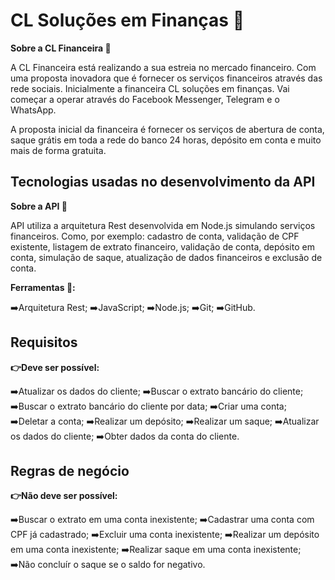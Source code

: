 # CL Soluções em Finanças 💸

<b>Sobre a CL Financeira 🤔</b>
    
A CL Financeira está realizando a sua estreia no mercado financeiro. Com uma proposta inovadora que é fornecer os serviços financeiros através das rede sociais. Inicialmente a financeira CL soluções em finanças. Vai começar a operar através do Facebook Messenger, Telegram e o WhatsApp. 

A proposta inicial da financeira é fornecer os serviços de abertura de conta, saque grátis em toda a rede do banco 24 horas, depósito em conta e muito mais de forma gratuita.

## Tecnologias usadas no desenvolvimento da API

<b>Sobre a API 🤔</b>

API utiliza a arquitetura Rest desenvolvida em Node.js simulando serviços financeiros. Como, por exemplo: cadastro de conta, validação de CPF existente, listagem de extrato financeiro, validação de conta, depósito em conta, simulação de saque, atualização de dados financeiros e exclusão de conta.

<b>Ferramentas 🧰:</b>

➡️Arquitetura Rest;
➡️JavaScript;
➡️Node.js;
➡️Git;
➡️GitHub.

## Requisitos

<b>👉Deve ser possível:</b>

➡️Atualizar os dados do cliente;
➡️Buscar o extrato bancário do cliente;
➡️Buscar o extrato bancário do cliente por data;
➡️Criar uma conta;
➡️Deletar a conta;
➡️Realizar um depósito;
➡️Realizar um saque;
➡️Atualizar os dados do cliente;
➡️Obter dados da conta do cliente.

## Regras de negócio

<b>👉Não deve ser possível:</b>

➡️Buscar o extrato em uma conta inexistente;
➡️Cadastrar uma conta com CPF já cadastrado;
➡️Excluir uma conta inexistente;
➡️Realizar um depósito em uma conta inexistente;
➡️Realizar saque em uma conta inexistente;
➡️Não concluír o saque se o saldo for negativo.
